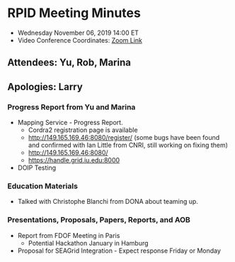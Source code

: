 # RPID Meeting Minutes

   * Wednesday November 06, 2019 14:00 ET 
   * Video Conference Coordinates: [Zoom Link](https://iu.zoom.us/my/rquick)
   
## Attendees: Yu, Rob, Marina
## Apologies: Larry
   
### Progress Report from Yu and Marina
   * Mapping Service - Progress Report.
      * Cordra2 registration page is available
      * http://149.165.169.46:8080/register/ (some bugs have been found and confirmed with Ian Little from CNRI, still working on fixing them)
      * http://149.165.169.46:8080/
      * https://handle.grid.iu.edu:8000
   * DOIP Testing
  
### Education Materials
   * Talked with Christophe Blanchi from DONA about teaming up. 
   
### Presentations, Proposals, Papers, Reports, and AOB
   * Report from FDOF Meeting in Paris
      * Potential Hackathon January in Hamburg
   * Proposal for SEAGrid Integration - Expect response Friday or Monday

